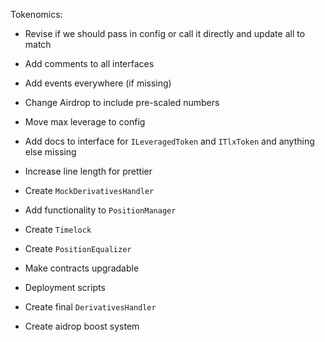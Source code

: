 Tokenomics:

- Revise if we should pass in config or call it directly and update all to match
- Add comments to all interfaces
- Add events everywhere (if missing)
- Change Airdrop to include pre-scaled numbers

- Move max leverage to config
- Add docs to interface for `ILeveragedToken` and `ITlxToken` and anything else missing
- Increase line length for prettier
- Create `MockDerivativesHandler`
- Add functionality to `PositionManager`
- Create `Timelock`
- Create `PositionEqualizer`
- Make contracts upgradable
- Deployment scripts
- Create final `DerivativesHandler`
- Create aidrop boost system
